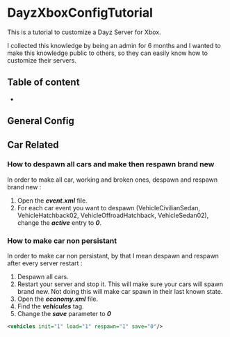 # DayzXboxConfigTutorial

This is a tutorial to customize a Dayz Server for Xbox. 

I collected this knowledge by being an admin for 6 months and I wanted to make this knowledge public to others, so they can easily know how to customize their servers.

## Table of content
-


## General Config


## Car Related

### How to despawn all cars and make then respawn brand new
In order to make all car, working and broken ones, despawn and respawn brand new :

1. Open the ___event.xml___ file.
2. For each car event you want to despawn (VehicleCivilianSedan, VehicleHatchback02, VehicleOffroadHatchback, VehicleSedan02), change the ___active___ entry to ___0___.

### How to make car non persistant
In order to make car non persistant, by that I mean despawn and respawn after every server restart : 

1. Despawn all cars.
2. Restart your server and stop it. This will make sure your cars will spawn brand new. Not doing this will make car spawn in their last known state. 
3. Open the ___economy.xml___ file.
4. Find the ___vehicules___ tag.
5. Change the ___save___ parameter to ___0___

```xml
<vehicles init="1" load="1" respawn="1" save="0"/>
```
